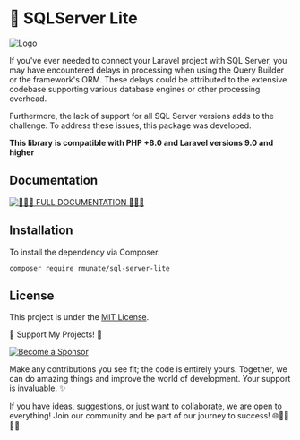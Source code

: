 # 🚀 SQLServer Lite 

![Logo](https://github.com/rmunate/SQLServerLite/assets/91748598/357847a5-917a-47cb-a554-bb6a99e8422d)

If you've ever needed to connect your Laravel project with SQL Server, you may have encountered delays in processing when using the Query Builder or the framework's ORM. These delays could be attributed to the extensive codebase supporting various database engines or other processing overhead.

Furthermore, the lack of support for all SQL Server versions adds to the challenge. To address these issues, this package was developed.

**This library is compatible with PHP +8.0 and Laravel versions 9.0 and higher**

## Documentation
[![📖📖📖 **FULL DOCUMENTATION** 📖📖📖](https://img.shields.io/badge/FULL%20DOCUMENTATION-Visit%20Here-blue?style=for-the-badge)](https://rmunate.github.io/SQLServerLite/)

## Installation
To install the dependency via Composer.

```shell
composer require rmunate/sql-server-lite
```

## License
This project is under the [MIT License](https://choosealicense.com/licenses/mit/).

🌟 Support My Projects! 🚀

[![Become a Sponsor](https://img.shields.io/badge/-Become%20a%20Sponsor-blue?style=for-the-badge&logo=github)](https://github.com/sponsors/rmunate)

Make any contributions you see fit; the code is entirely yours. Together, we can do amazing things and improve the world of development. Your support is invaluable. ✨

If you have ideas, suggestions, or just want to collaborate, we are open to everything! Join our community and be part of our journey to success! 🌐👩‍💻👨‍💻